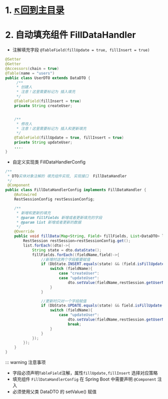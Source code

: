 # 1. [↖回到主目录](https://gitee.com/topfox/topfox/blob/dev/README.md)

# 2. 自动填充组件 FillDataHandler

- 注解填充字段 `@TableField(fillUpdate = true, fillInsert = true)`

```java
@Setter
@Getter
@Accessors(chain = true)
@Table(name = "users")
public class UserDTO extends DataDTO {
     /**
     * 创建人
     * 注意！这里需要标记为 插入填充
     */
    @TableField(fillInsert = true)
    private String createUser;


    /**
     * 修改人
     * 注意！这里需要标记为 插入和更新填充
     */
    @TableField(fillUpdate = true, fillInsert = true)
    private String updateUser;
    ....
}


```


- 自定义实现类 FillDataHandlerConfig

```java
/**
 * DTO实体对象注解的 填充组件实现, 实现接口  FillDataHandler
 */
 @Component
public class FillDataHandlerConfig implements FillDataHandler {
    @Autowired
    RestSessionConfig restSessionConfig;

    /**
     * 新增和更新的填充
     * @param fillFields 新增或者更新填充的字段
     * @param list 新增或者更新的数据
     */
    @Override
    public void fillData(Map<String, Field> fillFields, List<DataDTO> list) {
        RestSession restSession=restSessionConfig.get();
        list.forEach((dto)->{
            String state = dto.dataState();
            fillFields.forEach((fieldName,field)->{
                //新增时这两个字段都要赋值
                if (DbState.INSERT.equals(state) && (field.isFillUpdate() ||field.isFillInsert())){
                    switch (fieldName){
                        case "createUser":
                        case "updateUser":
                            dto.setValue(fieldName,restSession.getUserName());
                    }
                }

                //更新时只对一个字段赋值
                if (DbState.UPDATE.equals(state) && field.isFillUpdate()){
                    switch (fieldName){
                        case "updateUser":
                            dto.setValue(fieldName,restSession.getUserName());
                            break;
                    }
                }
            });
        });
    }
}
```

::: warning 注意事项

- 字段必须声明`TableField`注解，属性`fillUpdate,fillInsert` 选择对应策略
- 填充组件 `FillDataHandlerConfig` 在 Spring Boot 中需要声明 `@Component`  注入
- 必须使用父类 DataDTO 的 setValue() 赋值

